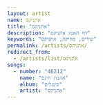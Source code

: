 ```yaml
---
layout: artist
name: אתניקס
title: "אתניקס"
description: "דף האמן אתניקס"
keywords: "שירים, מוזיקה, אתניקס"
permalink: /artists/אתניקס/
redirect_from:
  - /artists/list/אתניקס
songs:
  - number: "46212"
    name: "אהבת חינם"
    album: "סינגלים"
    artist: "אתניקס"
---
```


